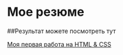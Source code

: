 # Мое резюме

##Результат можете посмотреть тут

[Моя первая работа на HTML & CSS](https://liyasu.github.io/rezume/)
